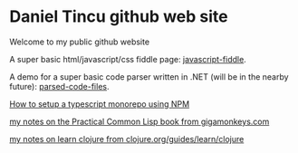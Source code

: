 # Daniel Tincu github web site
Welcome to my public github website  

A super basic html/javascript/css fiddle page: [javascript-fiddle](javascript-fiddle/dom-utils/index.html).  

A demo for a super basic code parser written in .NET (will be in the nearby future): [parsed-code-files](parsed-code-files/index.html).  

[How to setup a typescript monorepo using NPM](./npm-workspaces/setup-typescript-monorepo/notes)

[my notes on the Practical Common Lisp book from gigamonkeys.com](./my%20notes%20on%20the%20Practical%20Common%20Lisp%20book%20from%20gigamonkeys.com)  

[my notes on learn clojure from clojure.org/guides/learn/clojure](./my%20notes%20on%20learn%20clojure)  
